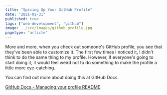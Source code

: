 ```yaml
---
title: "Spicing Up Your GitHub Profile"
date: "2021-01-31"
published: true
tags: ["web-development", "github"]
image: ../src/images/github_profile.jpg
pagetype: "article"
---
```


More and more, when you check out someone's GitHub profile, you see that they've been able to customize it. The first few times I noticed it, I didn't think to do the same thing to my profile. However, if everyone's going to start doing it, it would feel weird not to do something to make the profile a little more eye-catching.

You can find out more about doing this at GitHub Docs. 
 
[GitHub Docs - Managing your profile README](https://docs.github.com/en/github/setting-up-and-managing-your-github-profile/managing-your-profile-readme) 
